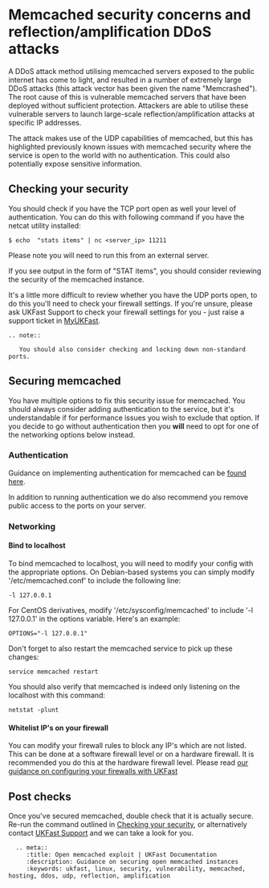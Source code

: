 # Memcached security concerns and reflection/amplification DDoS attacks

A DDoS attack method utilising memcached servers exposed to the public internet has come to light, and resulted in a number of extremely large DDoS attacks (this attack vector has been given the name "Memcrashed").  The root cause of this is vulnerable memcached servers that have been deployed without sufficient protection.  Attackers are able to utilise these vulnerable servers to launch large-scale reflection/amplification attacks at specific IP addresses.

The attack makes use of the UDP capabilities of memcached, but this has highlighted previously known issues
with memcached security where the service is open to the world with no authentication. This could also potentially
expose sensitive information.

## Checking your security

You should check if you have the TCP port open as well your level of authentication.  You can do this with following command if you
have the netcat utility installed:

    $ echo  "stats items" | nc <server_ip> 11211
	
Please note you will need to run this from an external server.
	
If you see output in the form of "STAT items", you should consider reviewing the security of the memcached instance.

It's a little more difficult to review whether you have the UDP ports open, to do this you'll need to check your firewall settings.
If you're unsure, please ask UKFast Support to check your firewall settings for you - just raise a support ticket in [MyUKFast](https://my.ukfast.co.uk/pss/).

```eval_rst
.. note::

   You should also consider checking and locking down non-standard ports.

```   
	

## Securing memcached

You have multiple options to fix this security issue for memcached. You should always consider adding authentication
to the service, but it's understandable if for performance issues you wish to exclude that option. If you decide to go
without authentication then you **will** need to opt for one of the networking options below instead.

### Authentication

Guidance on implementing authentication for memcached can be [found here](https://github.com/memcached/memcached/wiki/SASLAuthProtocol).

In addition to running authentication we do also recommend you remove public access to the ports on your server.

### Networking

#### Bind to localhost

To bind memcached to localhost, you will need to modify your config with the appropriate options.
On Debian-based systems you can simply modify '/etc/memcached.conf' to include the following line:

    -l 127.0.0.1

For CentOS derivatives, modify '/etc/sysconfig/memcached' to include '-l 127.0.0.1' in the options variable. Here's an example:

    OPTIONS="-l 127.0.0.1"

Don't forget to also restart the memcached service to pick up these changes:

    service memcached restart
	
You should also verify that memcached is indeed only listening on the localhost with this command:

    netstat -plunt
	
#### Whitelist IP's on your firewall

You can modify your firewall rules to block any IP's which are not listed. This can be done at a software firewall level or on a hardware firewall.
It is recommended you do this at the hardware firewall level. Please read [our guidance on configuring your firewalls with UKFast](/security/firewalls/)

## Post checks

Once you've secured memcached, double check that it is actually secure. Re-run the command outlined in [Checking your security](#checking-your-security), or alternatively contact [UKFast Support](https://my.ukfast.co.uk/pss/) and we can take a look for you.

 ```eval_rst
   .. meta::
      :title: Open memcached exploit | UKFast Documentation
      :description: Guidance on securing open memcached instances
      :keywords: ukfast, linux, security, vulnerability, memcached, hosting, ddos, udp, reflection, amplification
